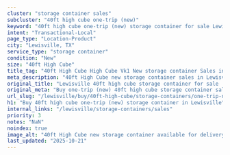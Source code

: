 ```yaml
---
cluster: "storage container sales"
subcluster: "40ft high cube one-trip (new)"
keyword: "40ft high cube one-trip (new) storage container for sale Lewisville, TX"
intent: "Transactional-Local"
page_type: "Location-Product"
city: "Lewisville, TX"
service_type: "storage container"
condition: "New"
size: "40ft High Cube"
title_tag: "40ft High Cube High Cube Vk1 New storage container Sales in Lewisville | LC Container"
meta_description: "40ft High Cube new storage container sales in Lewisville. High cube containers with extra height. Fast delivery, competitive pricing. Serving storage containers area. Quote ID: G4M. Call (214) 524-4168 for your free quote today."
original_title: "Lewisville 40ft high cube storage container for sale | LC"
original_meta: "Buy one-trip (new) 40ft high cube storage container sale with local delivery in Lewisville, TX. LC Container — local Since 2003. Request a fast quote today."
url_slug: "/lewisville/buy/40ft-high-cube/storage-containers/one-trip-new"
h1: "Buy 40ft high cube one-trip (new) storage container in Lewisville"
internal_links: "/lewisville/storage-containers/sales"
priority: 3
notes: "NaN"
noindex: true
image_alt: "40ft High Cube new storage container available for delivery in Lewisville"
last_updated: "2025-10-21"
---
```


<!-- TODO: Add unique city/inventory copy, images, and internal links here. -->
